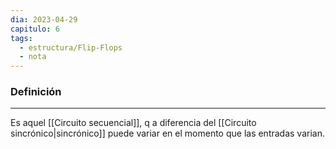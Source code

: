 ```yaml
---
dia: 2023-04-29
capitulo: 6
tags:
  - estructura/Flip-Flops
  - nota
---
```

### Definición
---
Es aquel [[Circuito secuencial]], q a diferencia del [[Circuito sincrónico|sincrónico]] puede variar en el momento que las entradas varian.